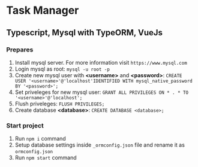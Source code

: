 # Task Manager
## Typescript, Mysql with TypeORM, VueJs

### Prepares

1. Install mysql server. For more information visit `https://www.mysql.com`
2. Login mysql as root: `mysql -u root -p`
3. Create new mysql user with **\<username>** and **\<password>**: `CREATE USER '<username>'@'localhost'IDENTIFIED WITH mysql_native_password BY '<password>';`
4. Set priveleges for new mysql user: `GRANT ALL PRIVILEGES ON * . * TO '<username>'@'localhost';`
5. Flush priveleges: `FLUSH PRIVILEGES;`
6. Create database **\<database>**: `CREATE DATABASE <database>;`

### Start project

1. Run `npm i` command
2. Setup database settings inside `_ormconfig.json` file and rename it as `ormconfig.json`
3. Run `npm start` command
